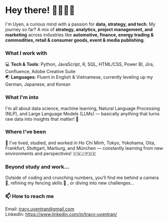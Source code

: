 # Hey there! 🌟🙋🏻‍♀️

I'm Uyen, a curious mind with a passion for **data, strategy, and tech**. 
My journey so far? A mix of **strategy, analytics, project management, and marketing** across industries like **automotive, finance, energy trading & commodities, retail & consumer goods, event & media publishing**.

### What I work with
💻 **Tech & Tools**: Python, JavaScript, R, SQL, HTML/CSS, Power BI, Jira, Confluence, Adobe Creative Suite </br>
🌏 **Languages**: Fluent in English & Vietnamese, currently leveling up my German, Japanese, and Korean

### What I'm into
I'm all about data science, machine learning, Natural Language Processing (NLP), and Large Language Models (LLMs) — basically anything that turns raw data into insights that matter! 🤖 

### Where I've been
🚀 I've lived, studied, and worked in Ho Chi Minh, Tokyo, Yokohama, Oita, Frankfurt, Stuttgart, Marburg, and München — constantly learning from new environments and perspectives! 🇻🇳🇯🇵🇩🇪 

### Beyond study and work...
Outside of coding and crunching numbers, you’ll find me behind a camera 📸, refining my fencing skills 🤺 , or diving into new challenges...

### 📫 How to reach me
Email: tracy.uyentran@gmail.com </br>
LinkedIn: https://www.linkedin.com/in/tracy-uyentran/
